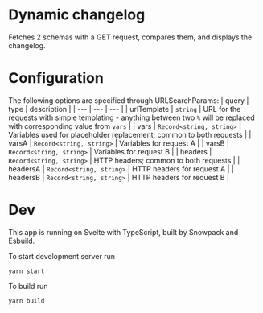 # Dynamic changelog
Fetches 2 schemas with a GET request, compares them, and displays the changelog.

# Configuration
The following options are specified through URLSearchParams:
| query | type | description |
| --- | --- | --- |
| urlTemplate | `string` | URL for the requests with simple templating - anything between two `%` will be replaced with corresponding value from `vars` |
| vars | `Record<string, string>` | Variables used for placeholder replacement; common to both requests |
| varsA | `Record<string, string>` | Variables for request A |
| varsB | `Record<string, string>` | Variables for request B |
| headers | `Record<string, string>` | HTTP headers; common to both requests |
| headersA | `Record<string, string>` | HTTP headers for request A |
| headersB | `Record<string, string>` | HTTP headers for request B |

# Dev
This app is running on Svelte with TypeScript, built by Snowpack and Esbuild.

To start development server run
```
yarn start
```

To build run
```
yarn build
```
